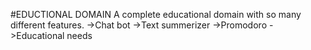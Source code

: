 #EDUCTIONAL DOMAIN
A complete educational domain with so many different features.
->Chat bot
->Text summerizer
->Promodoro
->Educational needs
